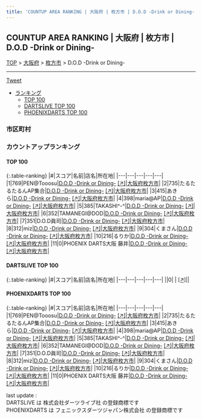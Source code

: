 ```yaml
---
title: 'COUNTUP AREA RANKING | 大阪府 | 枚方市 | D.O.D -Drink or Dining-'
---
```

## COUNTUP AREA RANKING | 大阪府 | 枚方市 | D.O.D -Drink or Dining-

[TOP](/darts/rank/) > [大阪府](/darts/rank/大阪府/) > [枚方市](/darts/rank/大阪府/枚方市/) > D.O.D -Drink or Dining-

___

<a href="https://twitter.com/share?ref_src=twsrc%5Etfw" data-text="COUNTUP AREA RANKING | 大阪府枚方市D.O.D -Drink or Dining-" class="twitter-share-button" data-hashtags="DARTSLIVE,PHOENIXDARTS,darts,ダーツ" data-show-count="false">Tweet</a>

* [ランキング](#カウントアップランキング)
    * [TOP 100](#top-100)
    * [DARTSLIVE TOP 100](#dartslive-top-100)
    * [PHOENIXDARTS TOP 100](#phoenixdarts-top-100)

### 市区町村

<ul>

</ul>

### カウントアップランキング

#### TOP 100



{:.table-ranking}
|#|スコア|名前|店名|所在地|
|---|---|---|---|---|
|1|769|<span class="rank-name-pd">PEN@Tooosu</span>|<a href="/darts/rank/shops/85644.html">D.O.D -Drink or Dining-</a> <a href="https://vs.phoenixdarts.com/jp/shop/shopDetailInfo/s_85644?s_seq=85644">[↗]</a>|<a href="/darts/rank/大阪府/枚方市">大阪府枚方市</a>|
|2|735|<span class="rank-name-pd">たるたるたるんAP集合</span>|<a href="/darts/rank/shops/85644.html">D.O.D -Drink or Dining-</a> <a href="https://vs.phoenixdarts.com/jp/shop/shopDetailInfo/s_85644?s_seq=85644">[↗]</a>|<a href="/darts/rank/大阪府/枚方市">大阪府枚方市</a>|
|3|415|<span class="rank-name-pd">あきら</span>|<a href="/darts/rank/shops/85644.html">D.O.D -Drink or Dining-</a> <a href="https://vs.phoenixdarts.com/jp/shop/shopDetailInfo/s_85644?s_seq=85644">[↗]</a>|<a href="/darts/rank/大阪府/枚方市">大阪府枚方市</a>|
|4|398|<span class="rank-name-pd">maria@AP</span>|<a href="/darts/rank/shops/85644.html">D.O.D -Drink or Dining-</a> <a href="https://vs.phoenixdarts.com/jp/shop/shopDetailInfo/s_85644?s_seq=85644">[↗]</a>|<a href="/darts/rank/大阪府/枚方市">大阪府枚方市</a>|
|5|385|<span class="rank-name-pd">TAKASHI^-^</span>|<a href="/darts/rank/shops/85644.html">D.O.D -Drink or Dining-</a> <a href="https://vs.phoenixdarts.com/jp/shop/shopDetailInfo/s_85644?s_seq=85644">[↗]</a>|<a href="/darts/rank/大阪府/枚方市">大阪府枚方市</a>|
|6|352|<span class="rank-name-pd">TAMANEGI@DOD</span>|<a href="/darts/rank/shops/85644.html">D.O.D -Drink or Dining-</a> <a href="https://vs.phoenixdarts.com/jp/shop/shopDetailInfo/s_85644?s_seq=85644">[↗]</a>|<a href="/darts/rank/大阪府/枚方市">大阪府枚方市</a>|
|7|351|<span class="rank-name-pd">D.O.D眞司</span>|<a href="/darts/rank/shops/85644.html">D.O.D -Drink or Dining-</a> <a href="https://vs.phoenixdarts.com/jp/shop/shopDetailInfo/s_85644?s_seq=85644">[↗]</a>|<a href="/darts/rank/大阪府/枚方市">大阪府枚方市</a>|
|8|312|<span class="rank-name-pd">miz</span>|<a href="/darts/rank/shops/85644.html">D.O.D -Drink or Dining-</a> <a href="https://vs.phoenixdarts.com/jp/shop/shopDetailInfo/s_85644?s_seq=85644">[↗]</a>|<a href="/darts/rank/大阪府/枚方市">大阪府枚方市</a>|
|9|304|<span class="rank-name-pd">くまさん</span>|<a href="/darts/rank/shops/85644.html">D.O.D -Drink or Dining-</a> <a href="https://vs.phoenixdarts.com/jp/shop/shopDetailInfo/s_85644?s_seq=85644">[↗]</a>|<a href="/darts/rank/大阪府/枚方市">大阪府枚方市</a>|
|10|216|<span class="rank-name-pd">るりか</span>|<a href="/darts/rank/shops/85644.html">D.O.D -Drink or Dining-</a> <a href="https://vs.phoenixdarts.com/jp/shop/shopDetailInfo/s_85644?s_seq=85644">[↗]</a>|<a href="/darts/rank/大阪府/枚方市">大阪府枚方市</a>|
|11|0|<span class="rank-name-pd">PHOENIX DARTS大阪 藤井</span>|<a href="/darts/rank/shops/85644.html">D.O.D -Drink or Dining-</a> <a href="https://vs.phoenixdarts.com/jp/shop/shopDetailInfo/s_85644?s_seq=85644">[↗]</a>|<a href="/darts/rank/大阪府/枚方市">大阪府枚方市</a>|


#### DARTSLIVE TOP 100



{:.table-ranking}
|#|スコア|名前|店名|所在地|
|---|---|---|---|---|
||0|<span class="rank-name-dl"> </span>|<a href="/darts/rank/shops/.html"></a> <a href="">[↗]</a>|<a href="/darts/rank//"></a>|


#### PHOENIXDARTS TOP 100



{:.table-ranking}
|#|スコア|名前|店名|所在地|
|---|---|---|---|---|
|1|769|<span class="rank-name-pd">PEN@Tooosu</span>|<a href="/darts/rank/shops/85644.html">D.O.D -Drink or Dining-</a> <a href="https://vs.phoenixdarts.com/jp/shop/shopDetailInfo/s_85644?s_seq=85644">[↗]</a>|<a href="/darts/rank/大阪府/枚方市">大阪府枚方市</a>|
|2|735|<span class="rank-name-pd">たるたるたるんAP集合</span>|<a href="/darts/rank/shops/85644.html">D.O.D -Drink or Dining-</a> <a href="https://vs.phoenixdarts.com/jp/shop/shopDetailInfo/s_85644?s_seq=85644">[↗]</a>|<a href="/darts/rank/大阪府/枚方市">大阪府枚方市</a>|
|3|415|<span class="rank-name-pd">あきら</span>|<a href="/darts/rank/shops/85644.html">D.O.D -Drink or Dining-</a> <a href="https://vs.phoenixdarts.com/jp/shop/shopDetailInfo/s_85644?s_seq=85644">[↗]</a>|<a href="/darts/rank/大阪府/枚方市">大阪府枚方市</a>|
|4|398|<span class="rank-name-pd">maria@AP</span>|<a href="/darts/rank/shops/85644.html">D.O.D -Drink or Dining-</a> <a href="https://vs.phoenixdarts.com/jp/shop/shopDetailInfo/s_85644?s_seq=85644">[↗]</a>|<a href="/darts/rank/大阪府/枚方市">大阪府枚方市</a>|
|5|385|<span class="rank-name-pd">TAKASHI^-^</span>|<a href="/darts/rank/shops/85644.html">D.O.D -Drink or Dining-</a> <a href="https://vs.phoenixdarts.com/jp/shop/shopDetailInfo/s_85644?s_seq=85644">[↗]</a>|<a href="/darts/rank/大阪府/枚方市">大阪府枚方市</a>|
|6|352|<span class="rank-name-pd">TAMANEGI@DOD</span>|<a href="/darts/rank/shops/85644.html">D.O.D -Drink or Dining-</a> <a href="https://vs.phoenixdarts.com/jp/shop/shopDetailInfo/s_85644?s_seq=85644">[↗]</a>|<a href="/darts/rank/大阪府/枚方市">大阪府枚方市</a>|
|7|351|<span class="rank-name-pd">D.O.D眞司</span>|<a href="/darts/rank/shops/85644.html">D.O.D -Drink or Dining-</a> <a href="https://vs.phoenixdarts.com/jp/shop/shopDetailInfo/s_85644?s_seq=85644">[↗]</a>|<a href="/darts/rank/大阪府/枚方市">大阪府枚方市</a>|
|8|312|<span class="rank-name-pd">miz</span>|<a href="/darts/rank/shops/85644.html">D.O.D -Drink or Dining-</a> <a href="https://vs.phoenixdarts.com/jp/shop/shopDetailInfo/s_85644?s_seq=85644">[↗]</a>|<a href="/darts/rank/大阪府/枚方市">大阪府枚方市</a>|
|9|304|<span class="rank-name-pd">くまさん</span>|<a href="/darts/rank/shops/85644.html">D.O.D -Drink or Dining-</a> <a href="https://vs.phoenixdarts.com/jp/shop/shopDetailInfo/s_85644?s_seq=85644">[↗]</a>|<a href="/darts/rank/大阪府/枚方市">大阪府枚方市</a>|
|10|216|<span class="rank-name-pd">るりか</span>|<a href="/darts/rank/shops/85644.html">D.O.D -Drink or Dining-</a> <a href="https://vs.phoenixdarts.com/jp/shop/shopDetailInfo/s_85644?s_seq=85644">[↗]</a>|<a href="/darts/rank/大阪府/枚方市">大阪府枚方市</a>|
|11|0|<span class="rank-name-pd">PHOENIX DARTS大阪 藤井</span>|<a href="/darts/rank/shops/85644.html">D.O.D -Drink or Dining-</a> <a href="https://vs.phoenixdarts.com/jp/shop/shopDetailInfo/s_85644?s_seq=85644">[↗]</a>|<a href="/darts/rank/大阪府/枚方市">大阪府枚方市</a>|


<div class="footer border-top border-gray-light mt-5 pt-3 text-right text-gray">
    last update : <span style="font-weight: italic" id="foot_last_modified"></span><br />
    DARTSLIVE は 株式会社ダーツライブ社 の登録商標です<br />
    PHOENIXDARTS は フェニックスダーツジャパン株式会社 の登録商標です<br />
</div>

<script src="https://cdnjs.cloudflare.com/ajax/libs/jquery.tablesorter/2.31.3/js/jquery.tablesorter.min.js" integrity="sha512-qzgd5cYSZcosqpzpn7zF2ZId8f/8CHmFKZ8j7mU4OUXTNRd5g+ZHBPsgKEwoqxCtdQvExE5LprwwPAgoicguNg==" crossorigin="anonymous" referrerpolicy="no-referrer"></script>
<link rel="stylesheet" href="https://cdnjs.cloudflare.com/ajax/libs/jquery.tablesorter/2.31.3/css/theme.default.min.css" integrity="sha512-wghhOJkjQX0Lh3NSWvNKeZ0ZpNn+SPVXX1Qyc9OCaogADktxrBiBdKGDoqVUOyhStvMBmJQ8ZdMHiR3wuEq8+w==" crossorigin="anonymous" referrerpolicy="no-referrer" />
<script>
$(function() {
    $(".table-ranking").tablesorter({sortList:[[0, 0]]});
    $("#foot_last_modified").text(formatDate(new Date(document.lastModified), 'yyyy-MM-dd HH:mm:ss'));
});
</script>

<script async src="https://platform.twitter.com/widgets.js" charset="utf-8"></script>